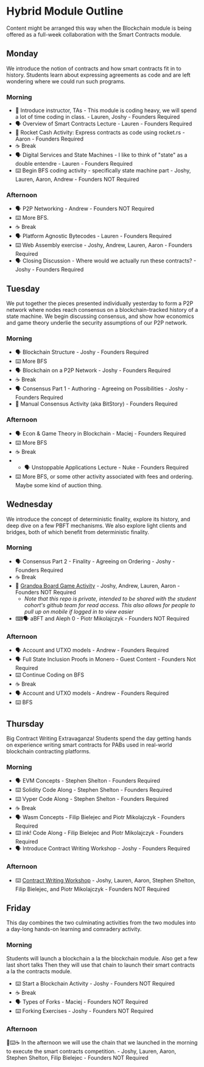 # Hybrid Module Outline

Content might be arranged this way when the Blockchain module is being offered as a full-week collaboration with the Smart Contracts module.

## Monday

We introduce the notion of contracts and how smart contracts fit in to history.
Students learn about expressing agreements as code and are left wondering where we could run such programs.

### Morning

- 📛 Introduce instructor, TAs - This module is coding heavy, we will spend a lot of time coding in class. - Lauren, Joshy - Founders Required
- 🗣️ Overview of Smart Contracts Lecture - Lauren - Founders Required
- 🚧 Rocket Cash Activity: Express contracts as code using rocket.rs - Aaron - Founders Required
- ☕ Break
- 🗣️ Digital Services and State Machines - I like to think of "state" as a double entendre - Lauren - Founders Required
- ⌨️ Begin BFS coding activity - specifically state machine part - Joshy, Lauren, Aaron, Andrew - Founders NOT Required

### Afternoon

- 🗣️ P2P Networking - Andrew - Founders NOT Required
- ⌨️ More BFS.
- ☕ Break
- 🗣️ Platform Agnostic Bytecodes - Lauren - Founders Required
- ⌨️ Web Assembly exercise - Joshy, Andrew, Lauren, Aaron - Founders Required
- 🗣️ Closing Discussion - Where would we actually run these contracts? - Joshy - Founders Required

## Tuesday

We put together the pieces presented individually yesterday to form a P2P network where nodes reach consensus on a blockchain-tracked history of a state machine.
We begin discussing consensus, and show how economics and game theory underlie the security assumptions of our P2P network.

### Morning

- 🗣️ Blockchain Structure - Joshy - Founders Required
- ⌨️ More BFS
- 🗣️ Blockchain on a P2P Network - Joshy - Founders Required
- ☕ Break
- 🗣️ Consensus Part 1 - Authoring - Agreeing on Possibilities - Joshy - Founders Required
- 🎲 Manual Consensus Activity (aka BitStory) - Founders Required

### Afternoon

- 🗣️ Econ & Game Theory in Blockchain - Maciej - Founders Required
- ⌨️ More BFS
- ☕ Break
- - 🗣️ Unstoppable Applications Lecture - Nuke - Founders Required
- ⌨️ More BFS, or some other activity associated with fees and ordering. Maybe some kind of auction thing.

## Wednesday

We introduce the concept of deterministic finality, explore its history, and deep dive on a few PBFT mechanisms.
We also explore light clients and bridges, both of which benefit from deterministic finality.

### Morning

- 🗣️ Consensus Part 2 - Finality - Agreeing on Ordering - Joshy - Founders Required
- ☕ Break
- 🎲 [Grandpa Board Game Activity](https://github.com/Polkadot-Blockchain-Academy/pba-grandpa-board-game) - Joshy, Andrew, Lauren, Aaron - Founders NOT Required<!-- markdown-link-check-disable-line -->
  - _Note that this repo is private, intended to be shared with the student cohort's github team for read access._
    _This also allows for people to pull up on mobile if logged in to view easier_
- ⌨🗣️ aBFT and Aleph 0 - Piotr Mikolajczyk - Founders NOT Required

### Afternoon
- 🗣️ Account and UTXO models - Andrew - Founders Required
- 🗣️ Full State Inclusion Proofs in Monero - Guest Content - Founders Not Required
- ⌨️ Continue Coding on BFS
- ☕ Break
- 🗣️ Account and UTXO models - Andrew - Founders Required
- ⌨️ BFS

## Thursday

Big Contract Writing Extravaganza!
Students spend the day getting hands on experience writing smart contracts for PABs used in real-world blockchain contracting platforms.

### Morning

- 🗣️ EVM Concepts - Stephen Shelton - Founders Required
- ⌨️ Solidity Code Along - Stephen Shelton - Founders Required
- ⌨️ Vyper Code Along - Stephen Shelton - Founders Required
- ☕ Break
- 🗣️ Wasm Concepts - Filip Bielejec and Piotr Mikolajczyk - Founders Required
- ⌨️ ink! Code Along - Filip Bielejec and Piotr Mikolajczyk - Founders Required
- 🗣️ Introduce Contract Writing Workshop - Joshy - Founders Required

### Afternoon

- ⌨️ [Contract Writing Workshop](https://github.com/Polkadot-Blockchain-Academy/Contract-Writing-Workshop) - Joshy, Lauren, Aaron, Stephen Shelton, Filip Bielejec, and Piotr Mikolajczyk - Founders NOT Required

## Friday

This day combines the two culminating activities from the two modules into a day-long hands-on learning and comradery activity.

### Morning

Students will launch a blockchain a la the blockchain module.
Also get a few last short talks
Then they will use that chain to launch their smart contracts a la the contracts module.

- ⌨️ Start a Blockchain Activity - Joshy - Founders NOT Required
- ☕ Break
- 🗣️ Types of Forks - Maciej - Founders NOT Required
- ⌨️ Forking Exercises - Joshy - Founders NOT Required

### Afternoon

🎲⌨️☕ In the afternoon we will use the chain that we launched in the morning to execute the smart contracts competition. - Joshy, Lauren, Aaron, Stephen Shelton, Filip Bielejec - Founders NOT Required
